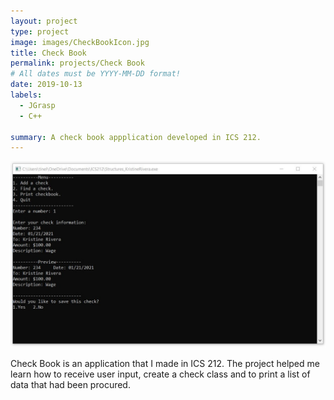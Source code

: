 ```yaml
---
layout: project
type: project
image: images/CheckBookIcon.jpg
title: Check Book
permalink: projects/Check Book
# All dates must be YYYY-MM-DD format!
date: 2019-10-13
labels:
  - JGrasp
  - C++

summary: A check book appplication developed in ICS 212.
---
```


<img src="https://github.com/tineriver/tineriver.github.io/blob/master/images/CheckBook.jpg">

Check Book is an application that I made in ICS 212. The project helped me learn how to receive user input, create a check class and to print a list of data that had been procured.
